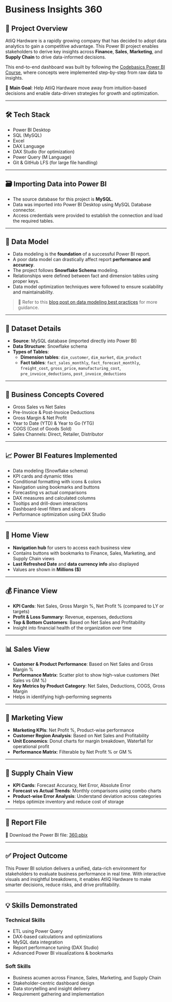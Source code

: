 # Business Insights 360

## 📌 Project Overview

AtliQ Hardware is a rapidly growing company that has decided to adopt data analytics to gain a competitive advantage. This Power BI project enables stakeholders to derive key insights across **Finance**, **Sales**, **Marketing**, and **Supply Chain** to drive data-informed decisions.

This end-to-end dashboard was built by following the [Codebasics Power BI Course](https://codebasics.io/courses/power-bi-data-analysis-with-end-to-end-project), where concepts were implemented step-by-step from raw data to insights.

🎯 **Main Goal**: Help AtliQ Hardware move away from intuition-based decisions and enable data-driven strategies for growth and optimization.

---

## 🛠️ Tech Stack

- Power BI Desktop  
- SQL (MySQL)  
- Excel  
- DAX Language  
- DAX Studio (for optimization)  
- Power Query (M Language)  
- Git & GitHub LFS (for large file handling)

---

## 🗃️ Importing Data into Power BI

- The source database for this project is **MySQL**.
- Data was imported into Power BI Desktop using MySQL Database connector.
- Access credentials were provided to establish the connection and load the required tables.

---

## 🧩 Data Model

- Data modeling is the **foundation** of a successful Power BI report.  
- A poor data model can drastically affect report **performance and accuracy**.
- The project follows **Snowflake Schema** modeling.
- Relationships were defined between fact and dimension tables using proper keys.
- Data model optimization techniques were followed to ensure scalability and maintainability.

> 🔗 Refer to this [blog post on data modeling best practices](https://addendanalytics.com/blog/data-modelling-best-practices/) for more guidance.

---

## 📂 Dataset Details

- **Source**: MySQL database (imported directly into Power BI)
- **Data Structure**: Snowflake schema
- **Types of Tables**:
  - **Dimension tables**: `dim_customer`, `dim_market`, `dim_product`
  - **Fact tables**: `fact_sales_monthly`, `fact_forecast_monthly`, `freight_cost`, `gross_price`, `manufacturing_cost`, `pre_invoice_deductions`, `post_invoice_deductions`

---

## 🧠 Business Concepts Covered

- Gross Sales vs Net Sales  
- Pre-Invoice & Post-Invoice Deductions  
- Gross Margin & Net Profit  
- Year to Date (YTD) & Year to Go (YTG)  
- COGS (Cost of Goods Sold)  
- Sales Channels: Direct, Retailer, Distributor

---

## 📈 Power BI Features Implemented

- Data modeling (Snowflake schema)
- KPI cards and dynamic titles
- Conditional formatting with icons & colors
- Navigation using bookmarks and buttons
- Forecasting vs actual comparisons
- DAX measures and calculated columns
- Tooltips and drill-down interactions
- Dashboard-level filters and slicers
- Performance optimization using DAX Studio

---

## 🧭 Home View

- **Navigation hub** for users to access each business view  
- Contains buttons with bookmarks to Finance, Sales, Marketing, and Supply Chain views  
- **Last Refreshed Date** and **data currency info** also displayed  
- Values are shown in **Millions ($)**  

---

## 💰 Finance View

- **KPI Cards**: Net Sales, Gross Margin %, Net Profit % (compared to LY or targets)  
- **Profit & Loss Summary**: Revenue, expenses, deductions  
- **Top & Bottom Customers**: Based on Net Sales and Profitability  
- Insight into financial health of the organization over time

---

## 📊 Sales View

- **Customer & Product Performance**: Based on Net Sales and Gross Margin %  
- **Performance Matrix**: Scatter plot to show high-value customers (Net Sales vs GM %)  
- **Key Metrics by Product Category**: Net Sales, Deductions, COGS, Gross Margin  
- Helps in identifying high-performing segments

---

## 📣 Marketing View

- **Marketing KPIs**: Net Profit %, Product-wise performance  
- **Customer Region Analysis**: Based on Net Sales and Profitability  
- **Unit Economics**: Donut charts for margin breakdown, Waterfall for operational profit  
- **Performance Matrix**: Filterable by Net Profit % or GM %  

---

## 🚚 Supply Chain View

- **KPI Cards**: Forecast Accuracy, Net Error, Absolute Error  
- **Forecast vs Actual Trends**: Monthly comparisons using combo charts  
- **Product-wise Error Analysis**: Understand deviation across categories  
- Helps optimize inventory and reduce cost of storage

---

## 📁 Report File

🔽 Download the Power BI file: [360.pbix](https://github.com/Naveen-S6/Business_Insights_360/blob/main/Report/360.pbix)

---

## ✅ Project Outcome

This Power BI solution delivers a unified, data-rich environment for stakeholders to evaluate business performance in real time. With interactive visuals and insightful breakdowns, it enables AtliQ Hardware to make smarter decisions, reduce risks, and drive profitability.

---

## 💡 Skills Demonstrated

### Technical Skills
- ETL using Power Query  
- DAX-based calculations and optimizations  
- MySQL data integration  
- Report performance tuning (DAX Studio)  
- Advanced Power BI visualizations & bookmarks  

### Soft Skills
- Business acumen across Finance, Sales, Marketing, and Supply Chain  
- Stakeholder-centric dashboard design  
- Data storytelling and insight delivery  
- Requirement gathering and implementation  
